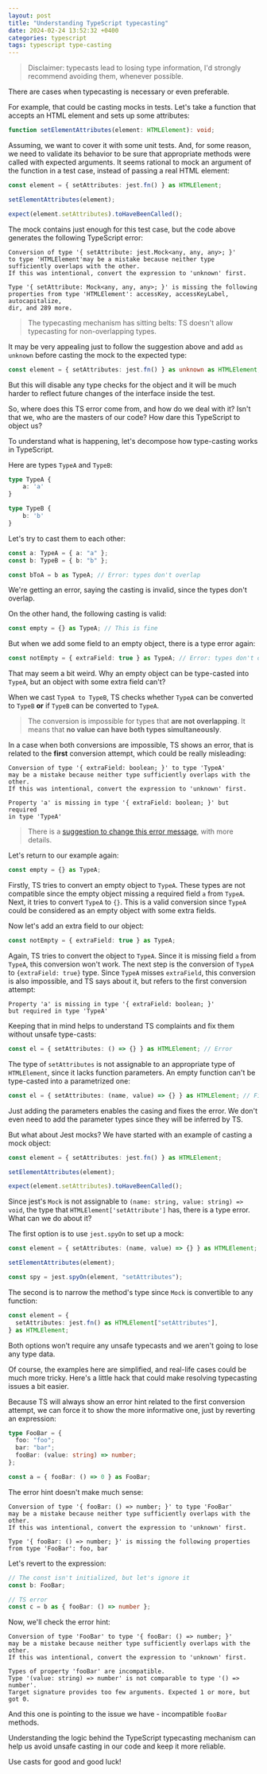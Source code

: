 ```yaml
---
layout: post
title: "Understanding TypeScript typecasting"
date: 2024-02-24 13:52:32 +0400
categories: typescript
tags: typescript type-casting
---
```


> Disclaimer: typecasts lead to losing type information, I'd strongly recommend avoiding them, whenever possible.

There are cases when typecasting is necessary or even preferable.

<!--more-->

For example, that could be casting mocks in tests. Let's take a function that accepts an HTML element and sets up some attributes:

```typescript
function setElementAttributes(element: HTMLElement): void;
```

Assuming, we want to cover it with some unit tests. And, for some reason, we need to validate its behavior to be sure that appropriate methods were called with expected arguments. It seems rational to mock an argument of the function in a test case, instead of passing a real HTML element:

```typescript
const element = { setAttributes: jest.fn() } as HTMLElement;

setElementAttributes(element);

expect(element.setAttributes).toHaveBeenCalled();
```

The mock contains just enough for this test case, but the code above generates the following TypeScript error:

```
Conversion of type '{ setAttribute: jest.Mock<any, any, any>; }'
to type 'HTMLElement'may be a mistake because neither type
sufficiently overlaps with the other.
If this was intentional, convert the expression to 'unknown' first.

Type '{ setAttribute: Mock<any, any, any>; }' is missing the following
properties from type 'HTMLElement': accessKey, accessKeyLabel, autocapitalize,
dir, and 289 more.
```

> The typecasting mechanism has sitting belts: TS doesn't allow typecasting for non-overlapping types.

It may be very appealing just to follow the suggestion above and add `as unknown` before casting the mock to the expected type:

```typescript
const element = { setAttributes: jest.fn() } as unknown as HTMLElement;
```

But this will disable any type checks for the object and it will be much harder to reflect future changes of the interface inside the test.

So, where does this TS error come from, and how do we deal with it? Isn't that we, who are the masters of our code? How dare this TypeScript to object us?

To understand what is happening, let's decompose how type-casting works in TypeScript.

Here are types `TypeA` and `TypeB`:

```typescript
type TypeA {
    a: 'a'
}

type TypeB {
    b: 'b'
}
```

Let's try to cast them to each other:

```typescript
const a: TypeA = { a: "a" };
const b: TypeB = { b: "b" };

const bToA = b as TypeA; // Error: types don't overlap
```

We're getting an error, saying the casting is invalid, since the types don't overlap.

On the other hand, the following casting is valid:

```typescript
const empty = {} as TypeA; // This is fine
```

But when we add some field to an empty object, there is a type error again:

```typescript
const notEmpty = { extraField: true } as TypeA; // Error: types don't overlap
```

That may seem a bit weird. Why an empty object can be type-casted into `TypeA`, but an object with some extra field can't?

When we cast `TypeA to TypeB`, TS checks whether `TypeA` can be converted to `TypeB` **or** if `TypeB` can be converted to `TypeA`.

> The conversion is impossible for types that **are not overlapping**. It means that **no value can have both types simultaneously**.

In a case when both conversions are impossible, TS shows an error, that is related to the **first** conversion attempt, which could be really misleading:

```
Conversion of type '{ extraField: boolean; }' to type 'TypeA'
may be a mistake because neither type sufficiently overlaps with the other.
If this was intentional, convert the expression to 'unknown' first.

Property 'a' is missing in type '{ extraField: boolean; }' but required
in type 'TypeA'
```

> There is a [suggestion to change this error message](https://github.com/microsoft/TypeScript/issues/47361), with more details.

Let's return to our example again:

```typescript
const empty = {} as TypeA;
```

Firstly, TS tries to convert an empty object to `TypeA`. These types are not compatible since the empty object missing a required field `a` from `TypeA`. Next, it tries to convert `TypeA` to `{}`. This is a valid conversion since `TypeA` could be considered as an empty object with some extra fields.

Now let's add an extra field to our object:

```typescript
const notEmpty = { extraField: true } as TypeA;
```

Again, TS tries to convert the object to `TypeA`. Since it is missing field `a` from `TypeA`, this conversion won't work. The next step is the conversion of `TypeA` to `{extraField: true}` type. Since `TypeA` misses `extraField`, this conversion is also impossible, and TS says about it, but refers to the first conversion attempt:

```
Property 'a' is missing in type '{ extraField: boolean; }'
but required in type 'TypeA'
```

Keeping that in mind helps to understand TS complaints and fix them without unsafe type-casts:

```typescript
const el = { setAttributes: () => {} } as HTMLElement; // Error
```

The type of `setAttributes` is not assignable to an appropriate type of `HTMLElement`, since it lacks function parameters. An empty function can't be type-casted into a parametrized one:

```typescript
const el = { setAttributes: (name, value) => {} } as HTMLElement; // Fine
```

Just adding the parameters enables the casing and fixes the error. We don't even need to add the parameter types since they will be inferred by TS.

But what about Jest mocks? We have started with an example of casting a mock object:

```typescript
const element = { setAttributes: jest.fn() } as HTMLElement;

setElementAttributes(element);

expect(element.setAttributes).toHaveBeenCalled();
```

Since jest's `Mock` is not assignable to `(name: string, value: string) => void`, the type that `HTMLElement['setAttribute']` has, there is a type error. What can we do about it?

The first option is to use `jest.spyOn` to set up a mock:

```typescript
const element = { setAttributes: (name, value) => {} } as HTMLElement;

setElementAttributes(element);

const spy = jest.spyOn(element, "setAttributes");
```

The second is to narrow the method's type since `Mock` is convertible to any function:

```typescript
const element = {
  setAttributes: jest.fn() as HTMLElement["setAttributes"],
} as HTMLElement;
```

Both options won't require any unsafe typecasts and we aren't going to lose any type data.

Of course, the examples here are simplified, and real-life cases could be much more tricky. Here's a little hack that could make resolving typecasting issues a bit easier.

Because TS will always show an error hint related to the first conversion attempt, we can force it to show the more informative one, just by reverting an expression:

```typescript
type FooBar = {
  foo: "foo";
  bar: "bar";
  fooBar: (value: string) => number;
};

const a = { fooBar: () => 0 } as FooBar;
```

The error hint doesn't make much sense:

```
Conversion of type '{ fooBar: () => number; }' to type 'FooBar'
may be a mistake because neither type sufficiently overlaps with the other.
If this was intentional, convert the expression to 'unknown' first.

Type '{ fooBar: () => number; }' is missing the following properties from type 'FooBar': foo, bar
```

Let's revert to the expression:

```typescript
// The const isn't initialized, but let's ignore it
const b: FooBar;

// TS error
const c = b as { fooBar: () => number };
```

Now, we'll check the error hint:

```
Conversion of type 'FooBar' to type '{ fooBar: () => number; }'
may be a mistake because neither type sufficiently overlaps with the other.
If this was intentional, convert the expression to 'unknown' first.

Types of property 'fooBar' are incompatible.
Type '(value: string) => number' is not comparable to type '() => number'.
Target signature provides too few arguments. Expected 1 or more, but got 0.
```

And this one is pointing to the issue we have - incompatible `fooBar` methods.

Understanding the logic behind the TypeScript typecasting mechanism can help us avoid unsafe casting in our code and keep it more reliable.

Use casts for good and good luck!

